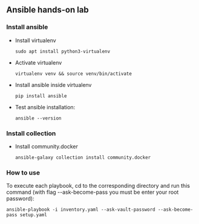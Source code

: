 ## Ansible hands-on lab

### Install ansible

- Install virtualenv
  ```
  sudo apt install python3-virtualenv
  ```

- Activate virtualenv
  ```
  virtualenv venv && source venv/bin/activate
  ```

- Install ansible inside virtualenv
  ```
  pip install ansible
  ```

- Test ansible installation:
  ```
  ansible --version
  ```

### Install collection

- Install community.docker
  ```
  ansible-galaxy collection install community.docker
  ```

### How to use

To execute each playbook, cd to the corresponding directory and run this command (with flag --ask-become-pass you must be enter your root password):

```
ansible-playbook -i inventory.yaml --ask-vault-password --ask-become-pass setup.yaml
```
